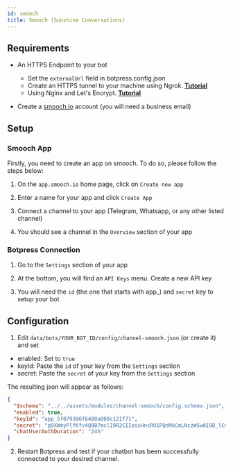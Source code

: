 ```yaml
---
id: smooch
title: Smooch (Sunshine Conversations)
---
```


## Requirements

- An HTTPS Endpoint to your bot

  - Set the `externalUrl` field in botpress.config.json
  - Create an HTTPS tunnel to your machine using Ngrok. [**Tutorial**](https://api.slack.com/tutorials/tunneling-with-ngrok)
  - Using Nginx and Let's Encrypt. [**Tutorial**](https://www.digitalocean.com/community/tutorials/how-to-secure-nginx-with-let-s-encrypt-on-ubuntu-16-04)

- Create a [smooch.io](https://smooch.io/) account (you will need a business email)

## Setup

### Smooch App
Firstly, you need to create an app on smooch. To do so, please follow the steps below:

1. On the `app.smooch.io` home page, click on `Create new app`

2. Enter a name for your app and click `Create App`

3. Connect a channel to your app (Telegram, Whatsapp, or any other listed channel)

4. You should see a channel in the `Overview` section of your app

### Botpress Connection

1. Go to the `Settings` section of your app

2. At the bottom, you will find an `API Keys` menu. Create a new API key

3. You will need the `id` (the one that starts with app\_) and `secret` key to setup your bot

## Configuration

1. Edit `data/bots/YOUR_BOT_ID/config/channel-smooch.json` (or create it) and set

- enabled: Set to `true`
- keyId: Paste the `id` of your key from the `Settings` section
- secret: Paste the `secret` of your key from the `Settings` section

The resulting json will appear as follows:

```json
{
  "$schema": "../../assets/modules/channel-smooch/config.schema.json",
  "enabled": true,
  "keyId": "app_5f079386f6480a000c121f71",
  "secret": "g9XWmyPlfKfv4Q9B7mclI9R2CIIosxHncRO1PQeMkCmLNczWSw0I9B_lCmOiMR2Uof37fxLcJXwaxcHOw63ryQ",
  "chatUserAuthDuration": "24h"
}
```

2. Restart Botpress and test if your chatbot has been successfully connected to your desired channel.
